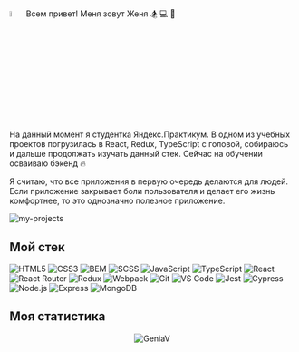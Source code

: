 <a href="https://www.gautamkrishnar.com/"><img src="https://media.giphy.com/media/hvRJCLFzcasrR4ia7z/giphy.gif" width="5%"></a> Всем привет! Меня зовут Женя :snowboarder: :computer: :milky_way:

На данный момент я студентка Яндекс.Практикум. В одном из учебных проектов погрузилась в React, Redux, TypeScript с головой, собираюсь и дальше продолжать изучать данный стек. Сейчас на обучении осваиваю бэкенд :fire:

Я считаю, что все приложения в первую очередь делаются для людей. Если приложение закрывает боли пользователя и делает его жизнь комфортнее, то это однозначно полезное приложение.

![my-projects](https://user-images.githubusercontent.com/91983468/191351296-99391d2c-4c55-4880-8f03-57c9aa8ba644.png)

## Мой стек

![HTML5](https://img.shields.io/badge/-HTML5-%23E44D27?style=flat-square&logo=html5&logoColor=ffffff)
![CSS3](https://img.shields.io/badge/-CSS3-%231572B6?style=flat-square&logo=css3)
![BEM](https://img.shields.io/badge/-BEM-%23282C34?style=flat-square&logo=bem)
![SCSS](https://img.shields.io/badge/-SCSS-%23F7DF1C?style=flat-square&logo=sass)
![JavaScript](https://img.shields.io/badge/-JavaScript-%23F7DF1C?style=flat-square&logo=javascript&logoColor=000000&labelColor=%23F7DF1C&color=%23F7DF1C)
![TypeScript](https://img.shields.io/badge/-TypeScript-007ACC?style=flat-square&logo=typescript&logoColor=white)
![React](https://img.shields.io/badge/-React-%23282C34?style=flat-square&logo=react)
![React Router](https://img.shields.io/badge/-ReactRouter-%23282C34?style=flat-square&logo=react-router)
![Redux](https://img.shields.io/badge/-Redux-%23282C34?style=flat-square&logo=redux)
![Webpack](https://img.shields.io/badge/-Webpack-%232C3A42?style=flat-square&logo=webpack)
![Git](https://img.shields.io/badge/-Git-%23F05032?style=flat-square&logo=git&logoColor=%23ffffff)
![VS Code](https://img.shields.io/badge/-VSCode-%23007ACC?style=flat-square&logo=visual-studio-code)
![Jest](https://img.shields.io/badge/-Jest-greenC?style=flat-square&logo=jest)
![Cypress](https://img.shields.io/badge/-Cypress-lightgrey?style=flat-square&logo=Cypress)
![Node.js](https://img.shields.io/badge/-Node.js-brightgreen?style=flat-square&logo=Node.js)
![Express](https://img.shields.io/badge/-Express-lightgray?style=flat-square&logo=Express)
![MongoDB](https://img.shields.io/badge/-Mongodb-gray?style=flat-square&logo=Mongodb)

## Моя статистика
<p align="center"> <img src="https://github-readme-stats.vercel.app/api?username=GeniaV&show_icons=true&theme=gotham" alt="GeniaV" />
